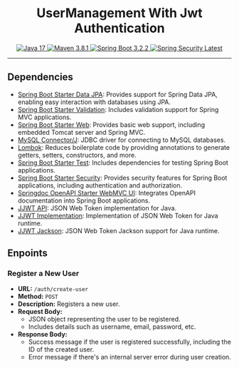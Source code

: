<h1 align="center">UserManagement With Jwt Authentication</h1>

<p align="center">
    <a href="https://www.java.com/" target="_blank">
        <img src="https://img.shields.io/badge/Java-17-red" alt="Java 17">
    </a>
    <a href="https://maven.apache.org/" target="_blank">
        <img src="https://img.shields.io/badge/Maven-3.8.1-blue" alt="Maven 3.8.1">
    </a>
    <a href="https://spring.io/projects/spring-boot" target="_blank">
        <img src="https://img.shields.io/badge/Spring Boot-3.2.2-brightgreen" alt="Spring Boot 3.2.2">
    </a>
   <a href="https://spring.io/projects/spring-security" target="_blank">
    <img src="https://img.shields.io/badge/Spring Security-6.2.1-brightgreen" alt="Spring Security Latest">
</a>

</p>

<hr>

## Dependencies

- [Spring Boot Starter Data JPA](https://mvnrepository.com/artifact/org.springframework.boot/spring-boot-starter-data-jpa): Provides support for Spring Data JPA, enabling easy interaction with databases using JPA.
- [Spring Boot Starter Validation](https://mvnrepository.com/artifact/org.springframework.boot/spring-boot-starter-validation): Includes validation support for Spring MVC applications.
- [Spring Boot Starter Web](https://mvnrepository.com/artifact/org.springframework.boot/spring-boot-starter-web): Provides basic web support, including embedded Tomcat server and Spring MVC.
- [MySQL Connector/J](https://mvnrepository.com/artifact/com.mysql/mysql-connector-j): JDBC driver for connecting to MySQL databases.
- [Lombok](https://mvnrepository.com/artifact/org.projectlombok/lombok): Reduces boilerplate code by providing annotations to generate getters, setters, constructors, and more.
- [Spring Boot Starter Test](https://mvnrepository.com/artifact/org.springframework.boot/spring-boot-starter-test): Includes dependencies for testing Spring Boot applications.
- [Spring Boot Starter Security](https://mvnrepository.com/artifact/org.springframework.boot/spring-boot-starter-security): Provides security features for Spring Boot applications, including authentication and authorization.
- [Springdoc OpenAPI Starter WebMVC UI](https://mvnrepository.com/artifact/org.springdoc/springdoc-openapi-starter-webmvc-ui): Integrates OpenAPI documentation into Spring Boot applications.
- [JJWT API](https://mvnrepository.com/artifact/io.jsonwebtoken/jjwt-api/0.11.5): JSON Web Token implementation for Java.
- [JJWT Implementation](https://mvnrepository.com/artifact/io.jsonwebtoken/jjwt-impl/0.11.5): Implementation of JSON Web Token for Java runtime.
- [JJWT Jackson](https://mvnrepository.com/artifact/io.jsonwebtoken/jjwt-jackson/0.11.5): JSON Web Token Jackson support for Java runtime.

## Enpoints

### Register a New User

- **URL:** `/auth/create-user`
- **Method:** `POST`
- **Description:** Registers a new user.
- **Request Body:**
    - JSON object representing the user to be registered.
    - Includes details such as username, email, password, etc.
- **Response Body:**
    - Success message if the user is registered successfully, including the ID of the created user.
    - Error message if there's an internal server error during user creation.